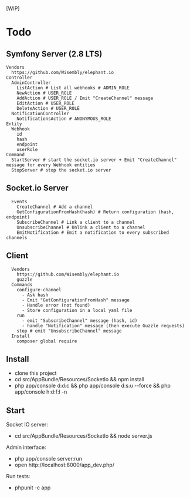 [WIP]

Todo
====

Symfony Server (2.8 LTS)
------------------------
```
Vendors
  https://github.com/Wisembly/elephant.io
Controller
  AdminController
    ListAction # List all webhooks # ADMIN_ROLE
    NewAction # USER_ROLE
    AddAction # USER_ROLE / Emit "CreateChannel" message
    EditAction # USER_ROLE
    DeleteAction # USER_ROLE
  NotificationController
    NotificationsAction # ANONYMOUS_ROLE
Entity
  Webhook
    id
    hash
    endpoint
    userRole
Command
  StartServer # start the socket.io server + Emit "CreateChannel" message for every Webhook entities
  StopServer # stop the socket.io server
```

Socket.io Server
----------------

```
  Events
    CreateChannel # Add a channel
    GetConfigurationFromHash(hash) # Return configuration (hash, endpoint)
    SubscribeChannel # Link a client to a channel
    UnsubscribeChannel # Unlink a client to a channel
    EmitNotification # Emit a notification to every subscribed channels
```

Client
------
```
  Vendors
    https://github.com/Wisembly/elephant.io
    guzzle
  Commands
    configure-channel
      - Ask hash
      - Emit "GetConfigurationFromHash" message
      - Handle error (not found)
      - Store configuration in a local yaml file
    run
      - emit "SubscribeChannel" message (hash, id)
      - handle "Notification" message (then execute Guzzle requests)
    stop # emit "UnsubscribeChannel" message
  Install
    composer global require
```

Install
-------
- clone this project
- cd src/AppBundle/Resources/SocketIo && npm install
- php app/console d:d:c && php app/console d:s:u --force && php app/console h:d:f:l -n

Start
-----
Socket IO server:

- cd src/AppBundle/Resources/SocketIo && node server.js

Admin interface:

- php app/console server:run
- open http://localhost:8000/app_dev.php/

Run tests:

- phpunit -c app